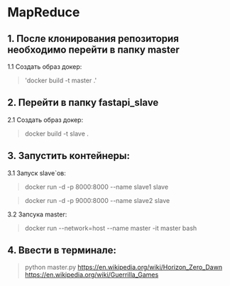 # MapReduce
## 1. После клонирования репозитория необходимо перейти в папку master

   1.1 Создать образ докер:
   
   > 'docker build -t master .'
   
## 2. Перейти в папку fastapi_slave

   2.1 Создать образ докер:
   
   > docker build -t slave .
   
## 3. Запустить контейнеры:

   3.1 Запуск slave`ов:
   
   > docker run -d -p 8000:8000 --name slave1 slave
   
   > docker run -d -p 9000:8000 --name slave2 slave
   
   3.2 Запсука master:
   
   > docker run --network=host --name master -it master bash
   
## 4. Ввести в терминале:

   > python master.py https://en.wikipedia.org/wiki/Horizon_Zero_Dawn https://en.wikipedia.org/wiki/Guerrilla_Games
